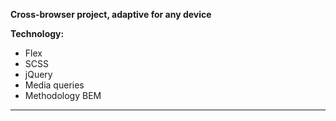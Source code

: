 **Cross-browser project, adaptive for any device**

**Technology:**
* Flex
* SCSS
* jQuery
* Media queries
* Methodology BEM
***

